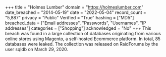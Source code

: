 +++
title = "Holmes Lumber"
domain = "https://holmeslumber.com"
date_breached = "2014-05-19"
date = "2022-05-04"
record_count = "5,887"
privacy = "Public"
Verified = "True"
hashing = ["MD5"]
breached_data = ["Email addresses", "Passwords", "Usernames", "IP addresses"]
categories = ["Shopping"]
acknowledged = "No"
+++
This breach was found in a large collection of databases originating from various online stores using Magento, a self-hosted Ecommerce platform. In total, 85 databases were leaked. The collection was released on RaidForums by the user sqldb on March 29, 2020.
